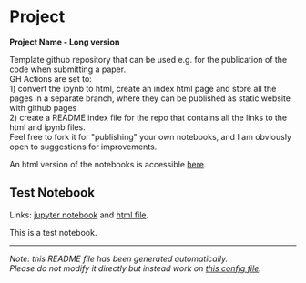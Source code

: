
# Project

**Project Name - Long version**

Template github repository that can be used e.g. for the publication of the code when submitting a paper.<br> GH Actions are set to:<br> 1) convert the ipynb to html, create an index html page and store all the pages in a separate branch, where they can be published as static website with github pages<br> 2) create a README index file for the repo that contains all the links to the html and ipynb files.<br> Feel free to fork it for "publishing" your own notebooks, and I am obviously open to suggestions for improvements.


An html version of the notebooks is accessible [here](https://matbonfanti.github.io/project-template/).




## Test Notebook

Links: [jupyter notebook](prova.ipynb) and [html file](https://matbonfanti.github.io/project-template/prova.html).

This is a test notebook.



---
*Note: this README file has been generated automatically.* <br>
*Please do not modify it directly but instead work on [this config file](resources/config.yaml).*


